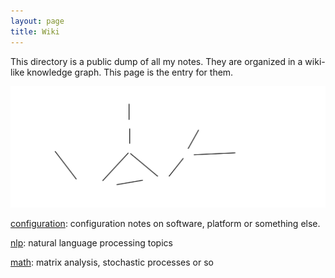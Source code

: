 ```yaml
---
layout: page
title: Wiki
---
```


This directory is a public dump of all my notes. They are organized in a wiki-like knowledge graph. This page is the entry for them.

![](knowledge.svg)

<a href="/wiki/configuration/" target="_blank">configuration</a>: configuration notes on software, platform or something else.

<a href="/wiki/nlp/" target="_blank">nlp</a>: natural language processing topics

<a href="/wiki/math/" target="_blank">math</a>: matrix analysis, stochastic processes or so

